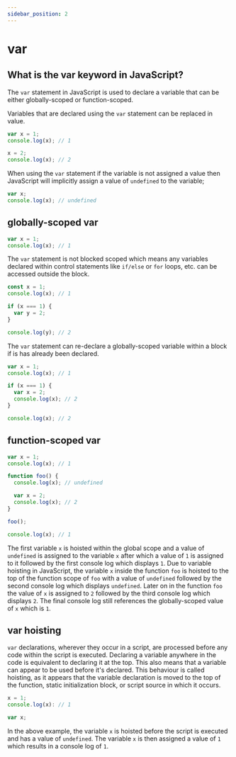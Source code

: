 ```yaml
---
sidebar_position: 2
---
```


# var

## What is the var keyword in JavaScript?

The `var` statement in JavaScript is used to declare a variable that can be either globally-scoped or function-scoped.

Variables that are declared using the `var` statement can be replaced in value.

```js
var x = 1;
console.log(x); // 1

x = 2;
console.log(x); // 2
```

When using the `var` statement if the variable is not assigned a value then JavaScript will implicitly assign a value of `undefined` to the variable;

```js
var x;
console.log(x); // undefined
```

## globally-scoped var

```js
var x = 1;
console.log(x); // 1
```

The `var` statement is not blocked scoped which means any variables declared within control statements like `if/else` or `for` loops, etc. can be accessed outside the block.

```js
const x = 1;
console.log(x); // 1

if (x === 1) {
  var y = 2;
}

console.log(y); // 2
```

The `var` statement can re-declare a globally-scoped variable within a block if is has already been declared.

```js
var x = 1;
console.log(x); // 1

if (x === 1) {
  var x = 2;
  console.log(x); // 2
}

console.log(x); // 2
```

## function-scoped var

```js
var x = 1;
console.log(x); // 1

function foo() {
  console.log(x); // undefined

  var x = 2;
  console.log(x); // 2
}

foo();

console.log(x); // 1
```

The first variable `x` is hoisted within the global scope and a value of `undefined` is assigned to the variable `x` after which a value of `1` is assigned to it followed by the first console log which displays `1`. Due to variable hoisting in JavaScript, the variable `x` inside the function `foo` is hoisted to the top of the function scope of `foo` with a value of `undefined` followed by the second console log which displays `undefined`. Later on in the function `foo` the value of `x` is assigned to `2` followed by the third console log which displays `2`. The final console log still references the globally-scoped value of `x` which is `1`.

## var hoisting

`var` declarations, wherever they occur in a script, are processed before any code within the script is executed. Declaring a variable anywhere in the code is equivalent to declaring it at the top. This also means that a variable can appear to be used before it's declared. This behaviour is called hoisting, as it appears that the variable declaration is moved to the top of the function, static initialization block, or script source in which it occurs.

```js
x = 1;
console.log(x): // 1

var x;
```

In the above example, the variable `x` is hoisted before the script is executed and has a value of `undefined`. The variable `x` is then assigned a value of `1` which results in a console log of `1`.
